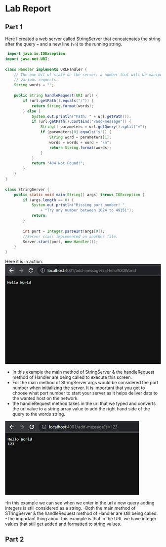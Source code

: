 # Lab Report

## Part 1

Here I created a web server called StringServer that concatenates the string after the query ``=`` and a new line (``\n``) to the running string.

```java
 import java.io.IOException;
import java.net.URI;

class Handler implements URLHandler {
    // The one bit of state on the server: a number that will be manipulated by
    // various requests.
    String words = "";

    public String handleRequest(URI url) {
        if (url.getPath().equals("/")) {
            return String.format(words);
        } else {
            System.out.println("Path: " + url.getPath());
            if (url.getPath().contains("/add-message")) {
                String[] parameters = url.getQuery().split("=");
                if (parameters[0].equals("s")) {
                    String word = parameters[1];
                    words = words + word + "\n";
                    return String.format(words);
                }
            }
            return "404 Not Found!";
        }
    }
}

class StringServer {
    public static void main(String[] args) throws IOException {
        if (args.length == 0) {
            System.out.println("Missing port number! "
                + "Try any number between 1024 to 49151");
            return;
        }

        int port = Integer.parseInt(args[0]);
        //Server class implemented on another file.
        Server.start(port, new Handler());
    }
}
```

Here it is in action.\
![Hello World](images/HelloWorld.PNG)

- In this example the main method of StringServer & the handleRequest method of Handler are being called to execute this screen.
- For the main method of StringServer args would be considered the port number when initializing the server. It is important that you get to choose what port number to start your server as it helps deliver data to the wanted host on the network.
- the handleRequest method takes in the url that we typed and converts the url value to a string array value to add the right hand side of the query to the words string.

![integers](images/integers.PNG)

-In this example we can see when we enter in the url a new query adding integers is still considered as a string.
-Both the main method of STringServer & the handleRequest method of Handler are still being called.
-The important thing about this example is that in the URL we have integer values that still get added and formatted to string values.

## Part 2

